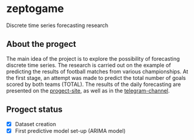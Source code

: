 # zeptogame
Discrete time series forecasting research

## About the progect
The main idea of the project is to explore the possibility of forecasting discrete time series. The research is carried out on the example of predicting the results of football matches from various championships. At the first stage, an attempt was made to predict the total number of goals scored by both teams (TOTAL). The results of the daily forecasting are presented on the [progect-site](https://zeptogame.com), as well as in the [telegram-channel](https://t.me/zeptogame).

## Progect status
- [X] Dataset creation
- [X] First predictive model set-up (ARIMA model)

